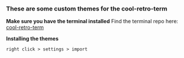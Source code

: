 ### These are some custom themes for the cool-retro-term

**Make sure you have the terminal installed**
Find the terminal repo here: [cool-retro-term](https://github.com/Swordfish90/cool-retro-term)

**Installing the themes**

```
right click > settings > import
```
